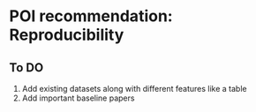 # POI recommendation: Reproducibility

## To DO
1. Add existing datasets along with different features like a table
2. Add important baseline papers
